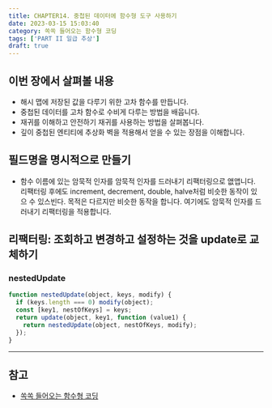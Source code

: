 ```yaml
---
title: CHAPTER14. 중첩된 데이터에 함수형 도구 사용하기
date: 2023-03-15 15:03:40
category: 쏙쏙 들어오는 함수형 코딩
tags: ['PART II 일급 추상']
draft: true
---
```


## 이번 장에서 살펴볼 내용

- 해시 맵에 저장된 값을 다루기 위한 고차 함수를 만듭니다.
- 중첩된 데이터를 고차 함수로 수비게 다루는 방법을 배웁니다.
- 재귀를 이해하고 안전하기 재귀를 사용하는 방법을 살펴봅니다.
- 깊이 중첩된 엔티티에 추상화 벽을 적용해서 얻을 수 있는 장점을 이해합니다.

## 필드명을 명시적으로 만들기

- 함수 이름에 있는 암묵적 인자를 암묵적 인자를 드러내기 리팩터링으로 앲앱니다. 리팩터링 후에도 increment, decrement, double, halve처럼 비슷한 동작이 있으 수 있스빈다. 목적은 다르지만 비슷한 동작을 합니다. 여기에도 암묵적 인자를 드러내기 리팩터링을 적용합니다.

## 리팩터링: 조회하고 변경하고 설정하는 것을 update로 교체하기

### nestedUpdate

```js
function nestedUpdate(object, keys, modify) {
  if (keys.length === 0) modify(object);
  const [key1, nestOfKeys] = keys;
  return update(object, key1, function (value1) {
    return nestedUpdate(object, nestOfKeys, modify);
  });
}
```

---

## 참고

- [쏙쏙 들어오는 함수형 코딩](https://product.kyobobook.co.kr/detail/S000001952246)
